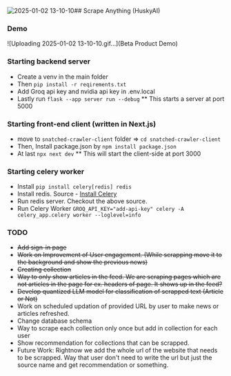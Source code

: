 ![2025-01-02 13-10-10](https://github.com/user-attachments/assets/08b67ef2-cab1-4305-9ee0-8a1519f04db3)## Scrape Anything (HuskyAI)

### Demo

![Uploading 2025-01-02 13-10-10.gif…](Beta Product Demo)

### Starting backend server

* Create a venv in the main folder
* Then `pip install -r reqirements.txt`
* Add Groq api key and nvidia api key in .env.local
* Lastly run `flask --app server run --debug`
    ** This starts a server at port 5000

### Starting front-end client (written in Next.js)

* move to `snatched-crawler-client` folder => `cd snatched-crawler-client` 
* Then, Install package.json by `npm install package.json`
* At last `npx next dev`
    ** This will start the client-side at port 3000 

### Starting celery worker

* Install `pip install celery[redis] redis`
* Install redis. Source - [Install Celery](https://redis.io/docs/latest/operate/oss_and_stack/install/install-redis/install-redis-on-linux/)
* Run redis server. Checkout the above source.
* Run Celery Worker `GROQ_API_KEY="add-api-key" celery -A celery_app.celery worker --loglevel=info`


### TODO

* ~~Add sign-in page~~
* ~~Work on Improvement of User engagement. (While scrapping move it to the background and show the previous news)~~
* ~~Creating collection~~
* ~~Way to only show articles in the feed. We are scraping pages which are not articles in the page for ex. headers of page. It shows up in the feed?~~
* ~~Develop quantized LLM model for classification of scrapped text (Article or Not)~~
* Work on scheduled updation of provided URL by user to make news or articles refreshed.
* Change database schema
* Way to scrape each collection only once but add in collection for each user
* Show recommendation for collections that can be scrapped.
* Future Work: Rightnow we add the whole url of the website that needs to be scrapped. Way that user don't need to write the url but just the source name and get recommendation or something. 
